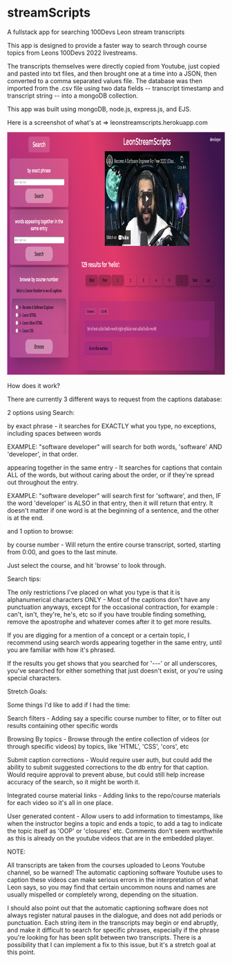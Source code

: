 # streamScripts
A fullstack app for searching 100Devs Leon stream transcripts

This app is designed to provide a faster way to search through course topics from
Leons 100Devs 2022 livestreams.

The transcripts themselves were directly copied from Youtube, just copied and
pasted into txt files, and then brought
one at a time into a JSON, then converted to a comma separated values file. The
database was then imported from the
.csv file using two data fields -- transcript timestamp and transcript string --
into a mongoDB collection.

This app was built using mongoDB, node.js, express.js, and EJS.

Here is a screenshot of what's at => leonstreamscripts.herokuapp.com

<img src="https://github.com/collectivenectar/streamScripts/blob/ccf6e328aa6f1bb51474dc468dd78b9380ab8f18/leonstreamscripts.png?raw=true" width="1000" height="560">

How does it work?

There are currently 3 different ways to request from the captions database:

2 options using Search:

by exact phrase - it searches for EXACTLY what you type, no exceptions, including
spaces between words

EXAMPLE: "software developer" will search for both words, 'software' AND 'developer',
in that order.

appearing together in the same entry - It searches for captions that contain ALL
of the words, but without caring about the order, or if they're spread out
throughout the entry.

EXAMPLE: "software developer" will search first for 'software', and then, IF the
word 'developer' is ALSO in that entry, then it will return that entry. It doesn't
matter if one word is at the beginning of a sentence, and the other is at the end.

and 1 option to browse:

by course number - Will return the entire course transcript, sorted, starting from
0:00, and goes to the last minute.

Just select the course, and hit 'browse' to look through.

Search tips:

The only restrictions I've placed on what you type is that it is alphanumerical characters
ONLY - Most of the captions don't have any punctuation anyways, except for the occasional
contraction, for example : can't, isn't, they're, he's, etc so if you have trouble finding
something, remove the apostrophe and whatever comes after it to get more results.

If you are digging for a mention of a concept or a certain topic, I recommend
using search words appearing together in the same entry, until you are familiar with
how it's phrased.

If the results you get shows that you searched for '---' or all underscores, you've
searched for either something that just doesn't exist, or you're using special
characters.

Stretch Goals:

Some things I'd like to add if I had the time:

Search filters - Adding say a specific course number to filter, or to filter out
results containing other specific words

Browsing By topics - Browse through the entire collection of videos
(or through specific videos) by topics, like 'HTML', 'CSS', 'cors', etc

Submit caption corrections - Would require user auth, but could add the ability
to submit suggested corrections to the db entry for that caption. Would require
approval to prevent abuse, but could still help increase accuracy of the search,
so it might be worth it.

Integrated course material links - Adding links to the repo/course materials for
each video so it's all in one place.

User generated content - Allow users to add information to timestamps, like
when the instructor begins a topic and ends a topic, to add a tag to indicate the
topic itself as 'OOP' or 'closures' etc. Comments don't seem worthwhile as this is
already on the youtube videos that are in the embedded player.

NOTE:

All transcripts are taken from the courses uploaded to Leons Youtube channel, so
be warned! The automatic captioning software Youtube uses to caption these videos
can make serious errors in the interpretation of what Leon says, so you may find
that certain uncommon nouns and names are usually mispelled or completely wrong,
depending on the situation.

I should also point out that the automatic captioning software does not always
register natural pauses in the dialogue, and does not add periods or punctuation.
Each string item in the transcripts may begin or end abruptly, and make it
difficult to search for specific phrases, especially if the phrase you're looking
for has been split between two transcripts. There is a possibility that I can
implement a fix to this issue, but it's a stretch goal at this point.
